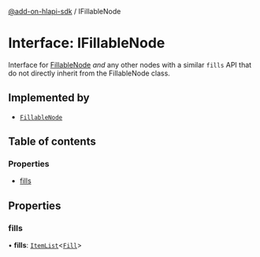 [@add-on-hlapi-sdk](../overview.md) / IFillableNode

# Interface: IFillableNode

Interface for [FillableNode](../classes/FillableNode.md) *and* any other nodes with a similar `fills` API that do not directly inherit from the
FillableNode class.

## Implemented by

- [`FillableNode`](../classes/FillableNode.md)

## Table of contents

### Properties

- [fills](IFillableNode.md#fills)

## Properties

### <a id="fills" name="fills"></a> fills

• **fills**: [`ItemList`](../classes/ItemList.md)<[`Fill`](Fill.md)\>
